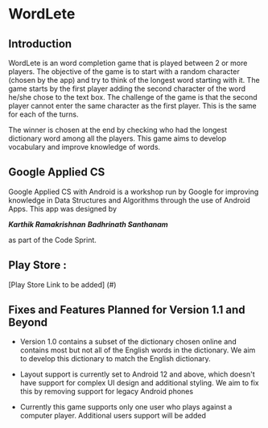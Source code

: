# WordLete

## Introduction

WordLete is an word completion game that is played between 2 or more players. The objective of the game is to start with a random character (chosen by the app) and try to think of the longest word starting with it. The game starts by the first player adding the second character of the word he/she chose to the text box. The challenge of the game is that the second player cannot enter the same character as the first player. This is the same for each of the turns. 

The winner is chosen at the end by checking who had the longest dictionary word among all the players. This game aims to develop vocabulary and improve knowledge of words.

## Google Applied CS 

Google Applied CS with Android is a workshop run by Google for improving knowledge in Data Structures and Algorithms through the use of Android Apps. This app was designed by 

***Karthik Ramakrishnan***
***Badhrinath Santhanam***

as part of the Code Sprint. 

## Play Store :

[Play Store Link to be added] (#)

## Fixes and Features Planned for Version 1.1 and Beyond

* Version 1.0 contains a subset of the dictionary chosen online and contains most but not all of the English words in the dictionary. We aim to develop this dictionary to match the English dictionary. 

* Layout support is currently set to Android 12 and above, which doesn't have support for complex UI design and additional styling. We aim to fix this by removing support for legacy Android phones

* Currently this game supports only one user who plays against a computer player. Additional users support will be added 






